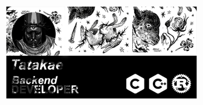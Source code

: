![alt text](https://github.com/GlomGlom57/GlomGlom57/blob/main/poster2.jpg)

<div align="left">
</div>
